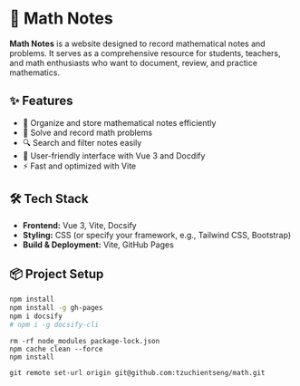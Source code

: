 # 📘 Math Notes

**Math Notes** is a website designed to record mathematical notes and problems. It serves as a comprehensive resource for students, teachers, and math enthusiasts who want to document, review, and practice mathematics.

## ✨ Features

- 📖 Organize and store mathematical notes efficiently
- 📝 Solve and record math problems
- 🔍 Search and filter notes easily
- 🎨 User-friendly interface with Vue 3 and Docdify
- ⚡ Fast and optimized with Vite

## 🛠️ Tech Stack

- **Frontend:** Vue 3, Vite, Docsify
- **Styling:** CSS (or specify your framework, e.g., Tailwind CSS, Bootstrap)
- **Build & Deployment:** Vite, GitHub Pages

## 📦 Project Setup

```sh
npm install
npm install -g gh-pages
npm i docsify
# npm i -g docsify-cli
```

```Mac Setting
rm -rf node_modules package-lock.json
npm cache clean --force
npm install
```

`git remote set-url origin git@github.com:tzuchientseng/math.git`
